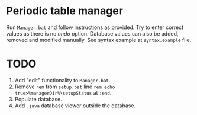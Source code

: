 # Periodic table manager
Run `Manager.bat` and follow instructions as provided.
Try to enter correct values as there is no *undo* option.
Database values can also be added, removed and modified manually.
See syntax example at `syntax.example` file.

# TODO
1. Add "edit" functionality to `Manager.bat`.
1. Remove `rem` from `setup.bat` line `rem echo true>%managerDir%\setupStatus` at `:end`.
1. Populate database.
1. Add `.java` database viewer outside the database.
